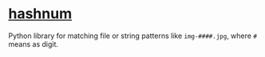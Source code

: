 # [hashnum](https://github.com/rtmigo/hashnum_py#readme)

Python library for matching file or string patterns like `img-####.jpg`,
where `#` means as digit. 

